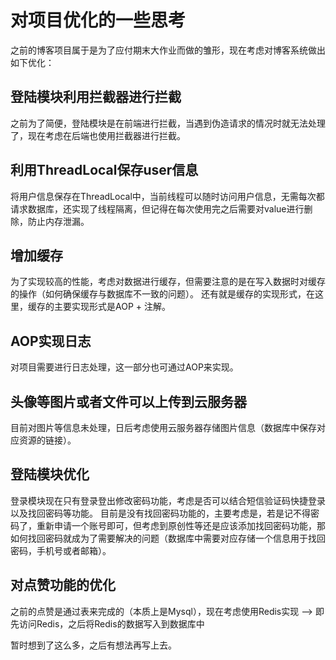# 对项目优化的一些思考
之前的博客项目属于是为了应付期末大作业而做的雏形，现在考虑对博客系统做出如下优化：
## 登陆模块利用拦截器进行拦截
之前为了简便，登陆模块是在前端进行拦截，当遇到伪造请求的情况时就无法处理了，现在考虑在后端也使用拦截器进行拦截。
## 利用ThreadLocal保存user信息
将用户信息保存在ThreadLocal中，当前线程可以随时访问用户信息，无需每次都请求数据库，还实现了线程隔离，但记得在每次使用完之后需要对value进行删除，防止内存泄漏。
## 增加缓存
为了实现较高的性能，考虑对数据进行缓存，但需要注意的是在写入数据时对缓存的操作（如何确保缓存与数据库不一致的问题）。
还有就是缓存的实现形式，在这里，缓存的主要实现形式是AOP + 注解。
## AOP实现日志
对项目需要进行日志处理，这一部分也可通过AOP来实现。
## 头像等图片或者文件可以上传到云服务器
目前对图片等信息未处理，日后考虑使用云服务器存储图片信息（数据库中保存对应资源的链接）。
## 登陆模块优化
登录模块现在只有登录登出修改密码功能，考虑是否可以结合短信验证码快捷登录以及找回密码等功能。
目前是没有找回密码功能的，主要考虑是，若是记不得密码了，重新申请一个账号即可，但考虑到原创性等还是应该添加找回密码功能，那如何找回密码就成为了需要解决的问题（数据库中需要对应存储一个信息用于找回密码，手机号或者邮箱）。
## 对点赞功能的优化
之前的点赞是通过表来完成的（本质上是Mysql），现在考虑使用Redis实现  --> 即先访问Redis，之后将Redis的数据写入到数据库中

暂时想到了这么多，之后有想法再写上去。
